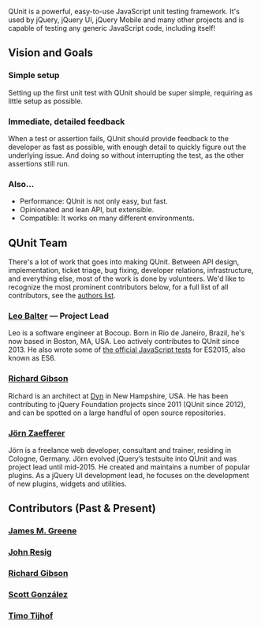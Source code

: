 <script>{
	"title": "About QUnit",
	"pageTemplate": "page-contentfull.php"
}</script>

QUnit is a powerful, easy-to-use JavaScript unit testing framework. It's used by jQuery, jQuery UI, jQuery Mobile and many other projects and is capable of testing any generic JavaScript code, including itself!

## Vision and Goals

### Simple setup

Setting up the first unit test with QUnit should be super simple, requiring as little setup as possible.

### Immediate, detailed feedback

When a test or assertion fails, QUnit should provide feedback to the developer as fast as possible, with enough detail to quickly figure out the underlying issue. And doing so without interrupting the test, as the other assertions still run.

### Also...

* Performance: QUnit is not only easy, but fast.
* Opinionated and lean API, but extensible.
* Compatible: It works on many different environments.

## QUnit Team

There's a lot of work that goes into making QUnit. Between API design, implementation, ticket triage, bug fixing, developer relations, infrastructure, and everything else, most of the work is done by volunteers. We'd like to recognize the most prominent contributors below, for a full list of all contributors, see the [authors list](https://github.com/jquery/qunit/blob/master/AUTHORS.txt).

### [Leo Balter](https://twitter.com/leobalter) — Project Lead

Leo is a software engineer at Bocoup. Born in Rio de Janeiro, Brazil, he's now based in Boston, MA, USA. Leo actively contributes to QUnit since 2013. He also wrote some of [the official JavaScript tests](http://github.com/tc39/test262/) for ES2015, also known as ES6.

### [Richard Gibson](https://twitter.com/gibson042)

Richard is an architect at [Dyn](http://dyn.com/) in New Hampshire, USA. He has been contributing to jQuery Foundation projects since 2011 (QUnit since 2012), and can be spotted on a large handful of open source repositories.

### [Jörn Zaefferer](http://bassistance.de/)

Jörn is a freelance web developer, consultant and trainer, residing in Cologne, Germany. Jörn evolved jQuery’s testsuite into QUnit and was project lead until mid-2015. He created and maintains a number of popular plugins. As a jQuery UI development lead, he focuses on the development of new plugins, widgets and utilities.

## Contributors (Past &amp; Present)

### [James M. Greene](http://greene.io/)
### [John Resig](http://ejohn.org/)
### [Richard Gibson](https://twitter.com/gibson042)
### [Scott González](http://nemikor.com/)
### [Timo Tijhof](https://timotijhof.net/)
